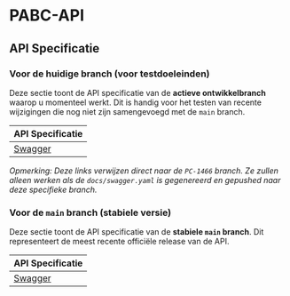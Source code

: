 # PABC-API

## API Specificatie

### Voor de huidige branch (voor testdoeleinden)

Deze sectie toont de API specificatie van de **actieve ontwikkelbranch** waarop u momenteel werkt. Dit is handig voor het testen van recente wijzigingen die nog niet zijn samengevoegd met de `main` branch.

| API Specificatie |
|------------------|
| [Swagger](https://petstore.swagger.io/?url=https://raw.githubusercontent.com/PodiumD-Autorisatie-Beheer-Component/PABC-API/PC-1466/docs/swagger.yaml) |

*Opmerking: Deze links verwijzen direct naar de `PC-1466` branch. Ze zullen alleen werken als de `docs/swagger.yaml` is gegenereerd en gepushed naar deze specifieke branch.*

### Voor de `main` branch (stabiele versie)

Deze sectie toont de API specificatie van de **stabiele `main` branch**. Dit representeert de meest recente officiële release van de API.

| API Specificatie |
|------------------|
| [Swagger](https://petstore.swagger.io/?url=https://raw.githubusercontent.com/PodiumD-Autorisatie-Beheer-Component/PABC-API/main/docs/swagger.yaml) |
 